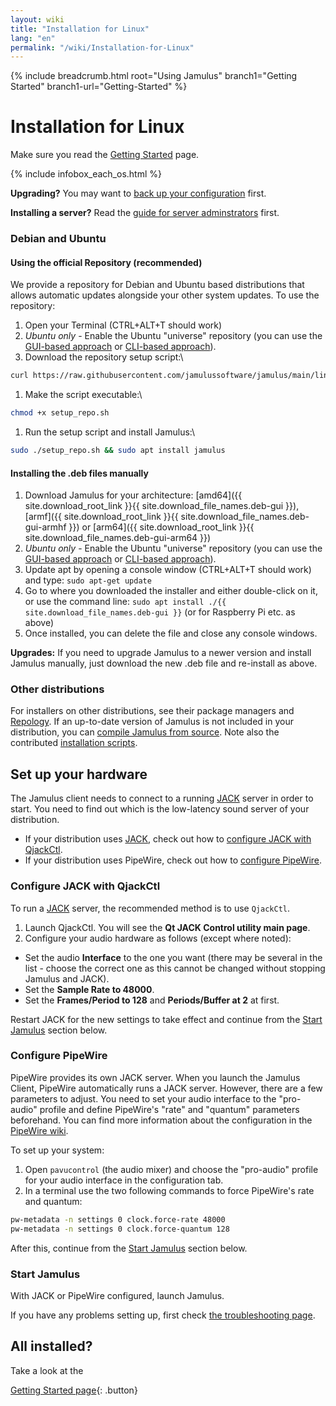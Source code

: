 ```yaml
---
layout: wiki
title: "Installation for Linux"
lang: "en"
permalink: "/wiki/Installation-for-Linux"
---
```


{% include breadcrumb.html root="Using Jamulus" branch1="Getting Started" branch1-url="Getting-Started" %}

# Installation for Linux

Make sure you read the [Getting Started](Getting-Started) page.

{% include infobox_each_os.html %}

**Upgrading?** You may want to [back up your configuration](Software-Manual#backing-up-jamulus) first.

**Installing a server?** Read the [guide for server adminstrators](Running-a-Server) first.

### Debian and Ubuntu

#### Using the official Repository (recommended)

We provide a repository for Debian and Ubuntu based distributions that allows automatic updates alongside your other system updates. To use the repository:

1. Open your Terminal (CTRL+ALT+T should work)
1. *Ubuntu only* - Enable the Ubuntu "universe" repository (you can use the [GUI-based approach](https://askubuntu.com/a/148645) or [CLI-based approach](https://askubuntu.com/a/227788)).
1. Download the repository setup script:\\
```bash
curl https://raw.githubusercontent.com/jamulussoftware/jamulus/main/linux/setup_repo.sh > setup_repo.sh
```
1. Make the script executable:\\
```bash
chmod +x setup_repo.sh
```
1. Run the setup script and install Jamulus:\\
```bash
sudo ./setup_repo.sh && sudo apt install jamulus
```

#### Installing the .deb files manually

1. Download Jamulus for your architecture: [amd64]({{ site.download_root_link }}{{ site.download_file_names.deb-gui }}), [armf]({{ site.download_root_link }}{{ site.download_file_names.deb-gui-armhf }}) or [arm64]({{ site.download_root_link }}{{ site.download_file_names.deb-gui-arm64 }})
1. *Ubuntu only* - Enable the Ubuntu "universe" repository (you can use the [GUI-based approach](https://askubuntu.com/a/148645) or [CLI-based approach](https://askubuntu.com/a/227788)).
1. Update apt by opening a console window (CTRL+ALT+T should work) and type: `sudo apt-get update`
1. Go to where you downloaded the installer and either double-click on it, or use the command line: `sudo apt install ./{{ site.download_file_names.deb-gui }}` (or for Raspberry Pi etc. as above)
1. Once installed, you can delete the file and close any console windows.

**Upgrades:** If you need to upgrade Jamulus to a newer version and install Jamulus manually, just download the new .deb file and re-install as above.

### Other distributions

For installers on other distributions, see their package managers and [Repology](https://repology.org/project/jamulus/versions). If an up-to-date version of Jamulus is not included in your distribution, you can [compile Jamulus from source](https://github.com/jamulussoftware/jamulus/blob/main/COMPILING.md). Note also the contributed [installation scripts](https://github.com/jamulussoftware/installscripts).

## Set up your hardware

The Jamulus client needs to connect to a running [JACK](https://jackaudio.org/) server in order to start. You need to find out which is the low-latency sound server of your distribution.
- If your distribution uses [JACK](https://jackaudio.org/), check out how to [configure JACK with QjackCtl](Installation-for-Linux#configure-jack-with-qjackctl).
- If your distribution uses PipeWire, check out how to [configure PipeWire](Installation-for-Linux#configure-pipewire).

### Configure JACK with QjackCtl

To run a [JACK](https://jackaudio.org/) server, the recommended method is to use `QjackCtl`.

1. Launch QjackCtl. You will see the **Qt JACK Control utility main page**.
2. Configure your audio hardware as follows (except where noted):

- Set the audio **Interface** to the one you want (there may be several in the list - choose the correct one as this cannot be changed without stopping Jamulus and JACK).
- Set the **Sample Rate to 48000**.
- Set the **Frames/Period to 128** and **Periods/Buffer at 2** at first.

Restart JACK for the new settings to take effect and continue from the [Start Jamulus](Installation-for-Linux#start-jamulus) section below.

### Configure PipeWire

PipeWire provides its own JACK server. When you launch the Jamulus Client, PipeWire automatically runs a JACK server. However, there are a few parameters to adjust.
You need to set your audio interface to the "pro-audio" profile and define PipeWire's "rate" and "quantum" parameters beforehand.
You can find more information about the configuration in the [PipeWire wiki](https://gitlab.freedesktop.org/pipewire/pipewire/-/wikis/Config-JACK#jack-server).

To set up your system:
1. Open `pavucontrol` (the audio mixer) and choose the "pro-audio" profile for your audio interface in the configuration tab.
2. In a terminal use the two following commands to force PipeWire's rate and quantum:
```bash
pw-metadata -n settings 0 clock.force-rate 48000
pw-metadata -n settings 0 clock.force-quantum 128
```
After this, continue from the [Start Jamulus](Installation-for-Linux#start-jamulus) section below.

### Start Jamulus

With JACK or PipeWire configured, launch Jamulus.

If you have any problems setting up, first check [the troubleshooting page](Client-Troubleshooting).

## All installed?

Take a look at the

[Getting Started page](Getting-Started){: .button}
